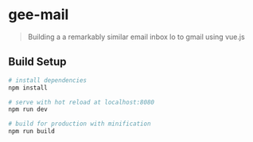 # gee-mail

> Building a a remarkably similar email inbox lo to gmail using vue.js  


## Build Setup

``` bash
# install dependencies
npm install

# serve with hot reload at localhost:8080
npm run dev

# build for production with minification
npm run build
